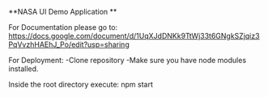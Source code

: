 **NASA UI Demo Application **

For Documentation please go to: https://docs.google.com/document/d/1UqXJdDNKk9TtWj33t6GNgkSZjqiz3PqVvzhHAEhJ_Po/edit?usp=sharing

For Deployment:
-Clone repository
-Make sure you have node modules installed.

Inside the root directory execute: npm start

